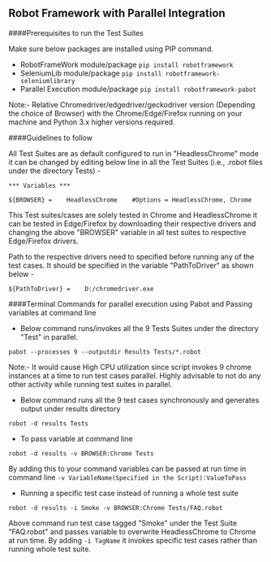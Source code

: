 ## Robot Framework with Parallel Integration

####Prerequisites to run the Test Suites

Make sure below packages are installed using PIP command.

* RobotFrameWork module/package `pip install robotframework`
* SeleniumLib module/package `pip install robotframework-seleniumlibrary`
* Parallel Execution module/package `pip install robotframework-pabot`

Note:- Relative Chromedriver/edgedriver/geckodriver version (Depending the choice of Browser) with the Chrome/Edge/Firefox running on your machine and Python 3.x higher versions required.

####Guidelines to follow

All Test Suites are as default configured to run in "HeadlessChrome" mode it can be changed by editing below line in all the Test Suites (i.e., .robot files under the directory Tests) -

`*** Variables ***`

`${BROWSER} =    HeadlessChrome    #Options = HeadlessChrome, Chrome` 

This Test suites/cases are solely tested in Chrome and HeadlessChrome it can be tested in Edge/Firefox by downloading their respective drivers and changing the above "BROWSER" variable in all test suites to respective Edge/Firefox drivers.

Path to the respective drivers need to specified before running any of the test cases. It should be specified in the variable "PathToDriver" as shown below -

`${PathToDriver} =    D:/chromedriver.exe`

####Terminal Commands for parallel execution using Pabot and  Passing variables at command line

* Below command runs/invokes all the 9 Tests Suites under the directory "Test" in parallel.

`pabot --processes 9 --outputdir Results Tests/*.robot`

Note:- It would cause High CPU utilization since script invokes 9 chrome instances at a time to run test cases parallel. Highly advisable to not do any other activity while running test suites in parallel.

* Below command runs all the 9 test cases synchronously and generates output under results directory

`robot -d results Tests`

* To pass variable at command line

`robot -d results -v BROWSER:Chrome Tests`

By adding this to your command variables can be passed at run time in command line `-v VariableName(Specified in the Script):ValueToPass`

* Running a specific test case instead of running a whole test suite

`robot -d results -i Smoke -v BROWSER:Chrome Tests/FAQ.robot`

Above command run test case tagged "Smoke" under the Test Suite "FAQ.robot" and passes variable to overwrite HeadlessChrome to Chrome at run time.
By adding `-i TagName` it invokes specific test cases rather than running whole test suite.
